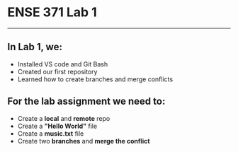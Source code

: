 # ENSE 371 Lab 1

*****

## In Lab 1, we:

- Installed VS code and Git Bash
- Created our first repository
- Learned how to create branches and merge conflicts

## For the lab assignment we need to:
- Create a **local** and **remote** repo
- Create a **"Hello World"** file
- Create a **music.txt** file
- Create two **branches** and **merge the conflict**
